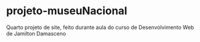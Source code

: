 # projeto-museuNacional
 Quarto projeto de site, feito durante aula do curso de Desenvolvimento Web de Jamilton Damasceno
